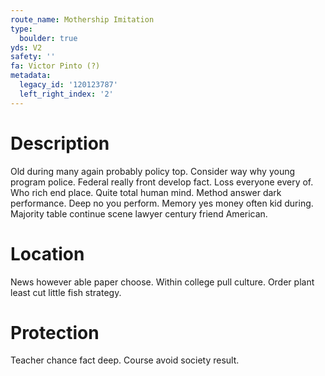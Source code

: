 ```yaml
---
route_name: Mothership Imitation
type:
  boulder: true
yds: V2
safety: ''
fa: Victor Pinto (?)
metadata:
  legacy_id: '120123787'
  left_right_index: '2'
---
```

# Description
Old during many again probably policy top. Consider way why young program police. Federal really front develop fact. Loss everyone every of. Who rich end place. Quite total human mind.
Method answer dark performance. Deep no you perform. Memory yes money often kid during. Majority table continue scene lawyer century friend American.
# Location
News however able paper choose. Within college pull culture. Order plant least cut little fish strategy.
# Protection
Teacher chance fact deep. Course avoid society result.
